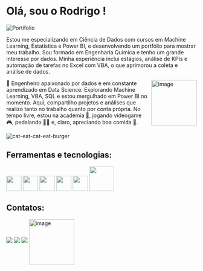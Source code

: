 # Olá, sou o Rodrigo ! 

![Portifolio](https://github.com/user-attachments/assets/df496383-55e5-4fb8-a691-6640d3301054)

Estou me especializando em Ciência de Dados com cursos em Machine Learning, Estatística e Power BI, e desenvolvendo um portfólio para mostrar meu trabalho. 
Sou formado em Engenharia Química e tenho um grande interesse por dados. Minha experiência inclui estágios, análise de KPIs e automação de tarefas no Excel com VBA, 
o que aprimorou a coleta e análise de dados. 

<img align="right" src="https://github.com/user-attachments/assets/0fb0d6fe-e101-4555-a929-f4d1fda3c2ef" alt="image" width="120"/></div>




🚀 Engenheiro apaixonado por dados e em constante aprendizado em Data Science. Explorando Machine Learning, VBA, SQL e estou mergulhado em Power BI no momento. Aqui, compartilho projetos e análises que realizo tanto no trabalho quanto por conta própria. No tempo livre, estou na academia 💪, jogando videogame 🎮, pedalando 🚴‍♂ e, claro, apreciando boa comida 🍔.





![cat-eat-cat-eat-burger](https://github.com/user-attachments/assets/0ac468c7-52c6-4831-bbba-4a17992bc9e5)








## Ferramentas e tecnologias:
<img src="https://cdn.jsdelivr.net/gh/devicons/devicon@latest/icons/cplusplus/cplusplus-original.svg" width="40"/>   <img src="https://cdn.jsdelivr.net/gh/devicons/devicon@latest/icons/python/python-original.svg" width="40" />   <img src="https://cdn.jsdelivr.net/gh/devicons/devicon@latest/icons/visualbasic/visualbasic-original.svg" width="40"/>   <img src="https://cdn.jsdelivr.net/gh/devicons/devicon@latest/icons/azuresqldatabase/azuresqldatabase-original.svg" width="40"/>   <img src="https://img.icons8.com/?size=512&id=qYfwpsRXEcpc&format=png" height="40"> <img src="https://github.com/user-attachments/assets/4206ede5-5a3d-4442-93a7-268f0b415637" width="65"/>    

                            
                              








## Contatos:

<a href="https://www.linkedin.com/in/rodrigogomesbertini" target="_blank"><img loading="lazy" src="https://img.shields.io/badge/-LinkedIn-%230077B5?style=for-the-badge&logo=linkedin&logoColor=white" target="_blank"></a>     </div>  <a href = "mailto:contato@rodrigo.gbertini"><img loading="lazy" src="https://img.shields.io/badge/Gmail-D14836?style=for-the-badge&logo=gmail&logoColor=white" target="_blank"></a> <a href="https://www.notion.so/Portf-lio-Rodrigo-aa7a637ce9094b988ffe9212cb8d4887" target="_blank"><img loading="lazy" src="https://img.shields.io/badge/Notion-000000.svg?style=for-the-badge&logo=Notion&logoColor=white" target="_blank"></a>   <img align="center" src="https://github.com/user-attachments/assets/cf8644cf-1002-47a8-9a34-f905ce266fb8" alt="image" width="120"/></div>

